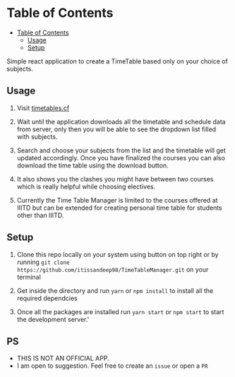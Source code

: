# Table of Contents

- [Table of Contents](#table-of-contents)
	- [Usage](#usage)
	- [Setup](#setup)

Simple react application to create a TimeTable based only on your choice of subjects.

## Usage

1. Visit [timetables.cf](https://timetables.cf)

2. Wait until the application downloads all the timetable and schedule data from server, only then you will be able to see the dropdown list filled with subjects.

3. Search and choose your subjects from the list and the timetable will get updated accordingly. Once you have finalized the courses you can also download the time table using the download button.

4. It also shows you the clashes you might have between two courses which is really helpful while choosing electives.

5. Currently the Time Table Manager is limited to the courses offered at IIITD but can be extended for creating personal time table for students other than IIITD.

## Setup

1. Clone this repo locally on your system using button on top right or by running `git clone https://github.com/itissandeep98/TimeTableManager.git` on your terminal

2. Get inside the directory and run `yarn` or `npm install` to install all the required dependcies

3. Once all the packages are installed run `yarn start` or `npm start` to start the development server.'

## PS

- THIS IS NOT AN OFFICIAL APP.
- I am open to suggestion. Feel free to create an `issue` or open a `PR`
